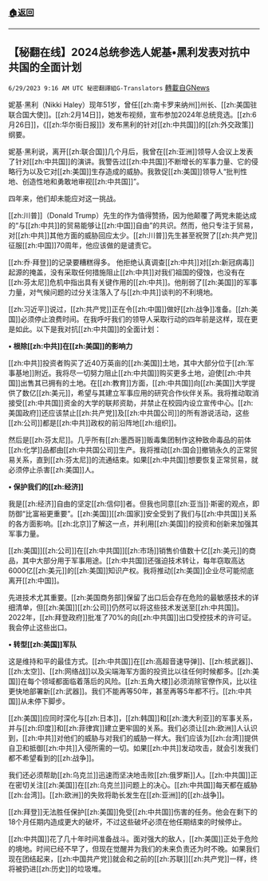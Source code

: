 ###  [:house:返回](README.md)
---


## 【秘翻在线】2024总统参选人妮基•黑利发表对抗中共国的全面计划
`6/29/2023 9:16 AM UTC 秘密翻譯組G-Translators` [轉載自GNews](https://gnews.org/articles/1422565)

妮基·黑利（Nikki Haley）现年51岁，曾任[[zh:南卡罗来纳州]]州长、[[zh:美国驻联合国大使]]。[[zh:2月14日]]，她发布视频，宣布参加2024年总统竞选。[[zh:6月26日]]，《[[zh:华尔街日报]]》发布黑利的针对[[zh:中共国]]的[[zh:外交政策]]纲要。

妮基·黑利说，离开[[zh:联合国]]几个月后，我曾在[[zh:亚洲]]领导人会议上发表了针对[[zh:中共国]]的演讲。我警告过[[zh:中共国]]不断增长的军事力量、它的侵略行为以及它对[[zh:美国]]生存造成的威胁。我敦促[[zh:美国]]领导人“批判性地、创造性地和勇敢地审视[[zh:中共国]]”。

四年来，他们却未能应对这一挑战。

[[zh:川普]]（Donald Trump）先生的作为值得赞扬，因为他颠覆了两党未能达成的“与[[zh:中共]]的贸易能够让[[zh:中国]]自由”的共识。然而，他只专注于贸易，对[[zh:中共]]其他方面的威胁回应太少。[[zh:川普]]先生甚至祝贺了[[zh:共产党]]征服[[zh:中国]]70周年，他应该做的是谴责它。

[[zh:乔·拜登]]的记录要糟糕得多。 他拒绝认真调查[[zh:中共]]对[[zh:新冠病毒]]起源的掩盖，没有采取任何措施阻止[[zh:中共]]对我们祖国的侵蚀，也没有在[[zh:芬太尼]]危机中指出具有关键作用的[[zh:中共]]。他削弱了[[zh:美国]]的军事力量，对气候问题的过分关注落入了与[[zh:中共]]谈判的不利境地。

[[zh:习近平]]说过，[[zh:共产党]]正在令[[zh:中国]]做好[[zh:战争]]准备。[[zh:美国]]必须停止浪费时间。在我呼吁我们的领导人采取行动的四年前是这样，现在更是如此。以下是我对抗[[zh:中共国]]的全面计划：

**• 根除[[zh:中共]]在[[zh:美国]]的影响力**

[[zh:中共]]投资者购买了近40万英亩的[[zh:美国]]土地，其中大部分位于[[zh:军事基地]]附近。我将尽一切努力阻止[[zh:中共国]]购买更多土地，迫使[[zh:中共国]]出售其已拥有的土地。在[[zh:教育]]方面，[[zh:中共国]]向[[zh:美国]]大学提供了数亿[[zh:美元]]，希望与其建立军事应用的研究合作伙伴关系。我将推动取消接受[[zh:中共国]]资金的大学的联邦资助，并禁止在校园内设立宣传中心。[[zh:美国政府]]还应该禁止[[zh:共产党]]及[[zh:中共国公司]]的所有游说活动，这些[[zh:公司]]都是[[zh:中共]]政权的前沿阵地[[zh:组织]]。

然后是[[zh:芬太尼]]。几乎所有[[zh:墨西哥]]贩毒集团制作这种致命毒品的前体[[zh:化学]]品都由[[zh:中共国公司]]生产。我将推动[[zh:国会]]撤销永久的正常贸易关系，直到[[zh:芬太尼]]的流通结束。如果[[zh:中共国]]想要恢复正常贸易，就必须停止杀害[[zh:美国]]人。

**• 保护我们的[[zh:经济]]**

我是[[zh:经济]]自由的坚定[[zh:信仰]]者。但我也同意[[zh:亚当]]·斯密的观点，即防御“比富裕更重要”。[[zh:美国]][[zh:国家]]安全受到了我们与[[zh:中共国]]关系的各方面影响。[[zh:北京]]了解这一点，并利用[[zh:美国]]的投资和创新来加强其军事力量。

[[zh:美国]][[zh:公司]]在[[zh:中共国]][[zh:市场]]销售价值数十亿[[zh:美元]]的商品，其中大部分用于军事用途。[[zh:中共国]]还强迫技术转让，每年窃取高达6000亿[[zh:美元]]的[[zh:美国]]知识产权。我将推动[[zh:美国]]企业尽可能彻底离开[[zh:中国]]。

先进技术尤其重要。[[zh:美国商务部]]保留了出口后会存在危险的最敏感技术的详细清单，但[[zh:美国]][[zh:公司]]仍然可以将这些技术发送至[[zh:中共国]]。2022年，[[zh:拜登政府]]批准了70%的向[[zh:中共国]]出口受控技术的许可证。我会停止这些出口。

**• 转型[[zh:美国]]军队**

这是维持和平的最佳方式。[[zh:中共国]]在[[zh:高超音速导弹]]、[[zh:核武器]]、[[zh:太空]]、[[zh:网络战]]以及尖端海军方面的投资比以往任何时候都多。[[zh:美国]]在每个领域都面临着落后的风险。[[zh:五角大楼]]必须消除官僚作风，比以往更快地部署新[[zh:武器]]。我们不能再等50年，甚至再等5年都不行。[[zh:中共国]]从未停下脚步。

[[zh:美国]]应同时深化与[[zh:日本]]，[[zh:韩国]]和[[zh:澳大利亚]]的军事关系，并与[[zh:印度]]和[[zh:菲律宾]]建立更牢固的关系。我们必须让[[zh:欧洲]]人认识到，[[zh:中共]]对他们的威胁与对我们的威胁一样大。我们应该为[[zh:台湾]]提供自卫和抵御[[zh:中共]]入侵所需的一切。如果[[zh:中共]]发动攻击，就会引发我们都不希望看到的[[zh:战争]]。

我们还必须帮助[[zh:乌克兰]]迅速而坚决地击败[[zh:俄罗斯]]人。[[zh:中共国]]正在密切关注[[zh:美国]]在[[zh:乌克兰]]问题上的决心。[[zh:中共国]]每天都在威胁[[zh:台湾]]。[[zh:欧洲]]的失败将助长发生在[[zh:亚洲]]的[[zh:战争]]。

[[zh:拜登]]无法胜任保护[[zh:美国]]免受[[zh:中共国]]伤害的任务。他会在剩下的18个月任期内造成更大的破坏，不过这些破坏必须在他任期结束的时候停止。

[[zh:中共国]]花了几十年时间准备战斗。面对强大的敌人，[[zh:美国]]正处于危险的境地。时间已经不早了，但现在觉醒并为我们的未来负责还为时不晚。如果我们现在团结起来，[[zh:中国共产党]]就会和之前的[[zh:苏联]][[zh:共产党]]一样，终将被扔进[[zh:历史]]的垃圾堆。
